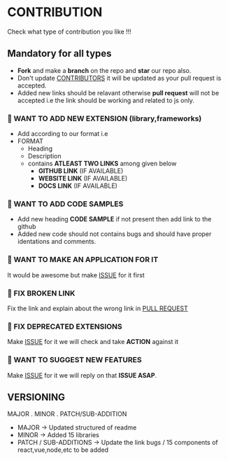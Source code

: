 # CONTRIBUTION

Check what type of contribution you like !!!

## Mandatory for all types

* **Fork** and make a **branch** on the repo and **star** our repo also.
* Don't update [CONTRIBUTORS](CONTRIBUTORS.md) it will be updated as your pull request is accepted.
* Added new links should be relavant otherwise **pull request** will not be accepted i.e the link should be working and related to js only.

### :rocket: WANT TO ADD NEW EXTENSION (library,frameworks)

* Add according to our format i.e
* FORMAT
  * Heading
  * Description
  * contains **ATLEAST TWO LINKS** among given below
    * **GITHUB LINK** (IF AVAILABLE)
    * **WEBSITE LINK** (IF AVAILABLE)
    * **DOCS LINK** (IF AVAILABLE)

### :rocket: WANT TO ADD CODE SAMPLES

* Add new heading **CODE SAMPLE** if not present then add link to the github
* Added new code should not contains bugs and should have proper identations and comments.

### :rocket: WANT TO MAKE AN APPLICATION FOR IT

It would be awesome but make [ISSUE](https://github.com/TechOUs/Treasure-js/issues) for it first

### :rocket: FIX BROKEN LINK

Fix the link and explain about the wrong link in [PULL REQUEST](https://github.com/TechOUs/Treasure-js/pulls)

### :rocket: FIX DEPRECATED EXTENSIONS

Make [ISSUE](https://github.com/TechOUs/Treasure-js/issues) for it we will check and take **ACTION** against it

### :rocket: WANT TO SUGGEST NEW FEATURES

Make [ISSUE](https://github.com/TechOUs/Treasure-js/issues) for it we will reply on that **ISSUE ASAP**.

## VERSIONING

MAJOR . MINOR . PATCH/SUB-ADDITION

* MAJOR                     -> Updated structured of readme
* MINOR                     -> Added 15 libraries
* PATCH / SUB-ADDITIONS     -> Update the link bugs / 15 components of react,vue,node,etc to be added